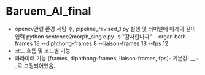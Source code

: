 # Baruem_AI_final

- opencv관련 환경 세팅 후, pipeline_revised_1.py 실행 및 터미널에 아래와 같이 입력 
python sentence2morph_single.py -s "감사합니다" --organ both --frames 18 --diphthong-frames 8 --liaison-frames 18 --fps 12
- 코드 흐름 및 코드별 기능 
- 파라미터 기능 (frames, diphthong-frames, liaison-frames, fps)- 기본값: __~ _로 고정되어있음. 
 
